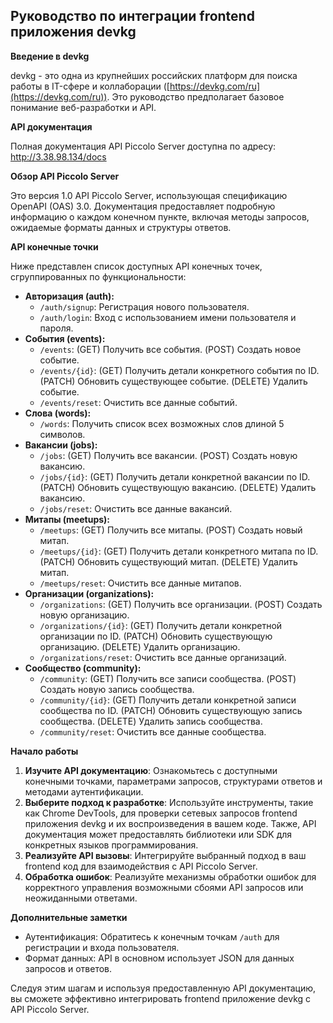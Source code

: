 ## Руководство по интеграции frontend приложения devkg

**Введение в devkg**

devkg - это одна из крупнейших российских платформ для поиска работы в IT-сфере и коллаборации ([https://devkg.com/ru](https://devkg.com/ru)). Это руководство предполагает базовое понимание веб-разработки и API.

**API документация**

Полная документация API Piccolo Server доступна по адресу: http://3.38.98.134/docs

**Обзор API Piccolo Server**

Это версия 1.0 API Piccolo Server, использующая спецификацию OpenAPI (OAS) 3.0. Документация предоставляет подробную информацию о каждом конечном пункте, включая методы запросов, ожидаемые форматы данных и структуры ответов.

**API конечные точки**

Ниже представлен список доступных API конечных точек, сгруппированных по функциональности:

* **Авторизация (auth):**
    * `/auth/signup`: Регистрация нового пользователя.
    * `/auth/login`: Вход с использованием имени пользователя и пароля.
* **События (events):**
    * `/events`: (GET) Получить все события. (POST) Создать новое событие.
    * `/events/{id}`: (GET) Получить детали конкретного события по ID. (PATCH) Обновить существующее событие. (DELETE) Удалить событие.
    * `/events/reset`: Очистить все данные событий.
* **Слова (words):**
    * `/words`: Получить список всех возможных слов длиной 5 символов.
* **Вакансии (jobs):**
    * `/jobs`: (GET) Получить все вакансии. (POST) Создать новую вакансию.
    * `/jobs/{id}`: (GET) Получить детали конкретной вакансии по ID. (PATCH) Обновить существующую вакансию. (DELETE) Удалить вакансию.
    * `/jobs/reset`: Очистить все данные вакансий.
* **Митапы (meetups):**
    * `/meetups`: (GET) Получить все митапы. (POST) Создать новый митап.
    * `/meetups/{id}`: (GET) Получить детали конкретного митапа по ID. (PATCH) Обновить существующий митап. (DELETE) Удалить митап.
    * `/meetups/reset`: Очистить все данные митапов.
* **Организации (organizations):**
    * `/organizations`: (GET) Получить все организации. (POST) Создать новую организацию.
    * `/organizations/{id}`: (GET) Получить детали конкретной организации по ID. (PATCH) Обновить существующую организацию. (DELETE) Удалить организацию.
    * `/organizations/reset`: Очистить все данные организаций.
* **Сообщество (community):**
    * `/community`: (GET) Получить все записи сообщества. (POST) Создать новую запись сообщества.
    * `/community/{id}`: (GET) Получить детали конкретной записи сообщества по ID. (PATCH) Обновить существующую запись сообщества. (DELETE) Удалить запись сообщества.
    * `/community/reset`: Очистить все данные сообщества.

**Начало работы**

1. **Изучите API документацию**: Ознакомьтесь с доступными конечными точками, параметрами запросов, структурами ответов и методами аутентификации.
2. **Выберите подход к разработке**: Используйте инструменты, такие как Chrome DevTools, для проверки сетевых запросов frontend приложения devkg и их воспроизведения в вашем коде. Также, API документация может предоставлять библиотеки или SDK для конкретных языков программирования.
3. **Реализуйте API вызовы**: Интегрируйте выбранный подход в ваш frontend код для взаимодействия с API Piccolo Server.
4. **Обработка ошибок**: Реализуйте механизмы обработки ошибок для корректного управления возможными сбоями API запросов или неожиданными ответами.

**Дополнительные заметки**

* Аутентификация: Обратитесь к конечным точкам `/auth` для регистрации и входа пользователя.
* Формат данных: API в основном использует JSON для данных запросов и ответов.

Следуя этим шагам и используя предоставленную API документацию, вы сможете эффективно интегрировать frontend приложение devkg с API Piccolo Server.
